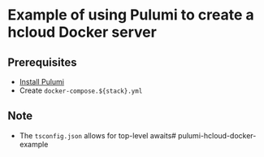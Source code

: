 # Example of using Pulumi to create a hcloud Docker server

## Prerequisites

* [Install Pulumi](https://www.pulumi.com/docs/get-started/install/)
* Create `docker-compose.${stack}.yml`


## Note

* The `tsconfig.json` allows for top-level awaits# pulumi-hcloud-docker-example
